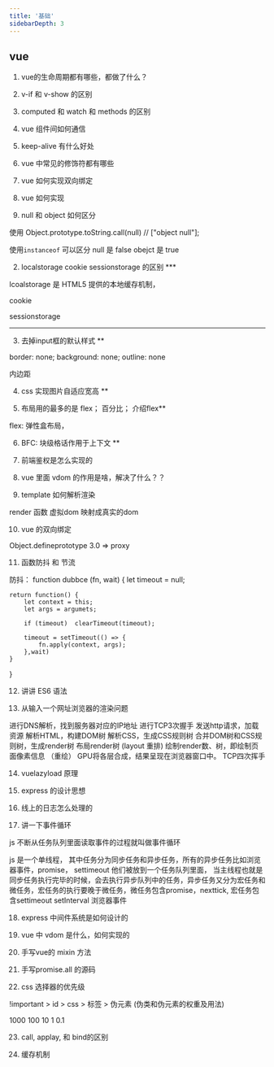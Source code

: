 ```yaml
---
title: '基础'
sidebarDepth: 3
---
```


## vue 

1. vue的生命周期都有哪些，都做了什么？

2. v-if 和 v-show 的区别

3. computed 和 watch 和 methods 的区别

4. vue 组件间如何通信

5. keep-alive 有什么好处

6. vue 中常见的修饰符都有哪些

7. vue 如何实现双向绑定

8. vue 如何实现

1. null 和 object 如何区分

使用 Object.prototype.toString.call(null) // ["object null"];

使用`instanceof` 可以区分 null 是 false obejct 是 true

2. localstorage cookie sessionstorage 的区别 ***

lcoalstorage 是 HTML5 提供的本地缓存机制，

cookie 

sessionstorage

-----------------------------------

3. 去掉input框的默认样式 **

border: none;
background: none;
outline: none

内边距

4. css 实现图片自适应宽高 **

5. 布局用的最多的是 flex； 百分比； 介绍flex**

flex: 弹性盒布局，

6. BFC: 块级格话作用于上下文 **

7. 前端鉴权是怎么实现的

8. vue 里面 vdom 的作用是啥，解决了什么？？

9. template 如何解析渲染

render 函数 虚拟dom 映射成真实的dom

10. vue 的双向绑定

Object.defineprototype  3.0 => proxy

11.  函数防抖 和 节流

防抖： function dubbce (fn, wait) {
    let timeout = null;

    return function() {
        let context = this;
        let args = argumets; 
        
        if (timeout)  clearTimeout(timeout);

        timeout = setTimeout(() => {
            fn.apply(context, args);
        },wait)
    }
}

12. 讲讲 ES6 语法


13. 从输入一个网址浏览器的渲染问题

进行DNS解析，找到服务器对应的IP地址 
进行TCP3次握手
发送http请求，加载资源
解析HTML，构建DOM树
解析CSS，生成CSS规则树
合并DOM树和CSS规则树，生成render树
布局render树 (layout 重排)
绘制render数、树，即绘制页面像素信息 （重绘）
GPU将各层合成，结果呈现在浏览器窗口中。
TCP四次挥手


14. vuelazyload 原理

15. express 的设计思想

16. 线上的日志怎么处理的


17. 讲一下事件循环

js 不断从任务队列里面读取事件的过程就叫做事件循环

js 是一个单线程， 其中任务分为同步任务和异步任务，所有的异步任务比如浏览器事件，promise， settimeout 他们被放到一个任务队列里面， 当主线程也就是同步任务执行完毕的时候，会去执行异步队列中的任务，异步任务又分为宏任务和微任务，宏任务的执行要晚于微任务，微任务包含promise，nexttick, 宏任务包含settimeout setInterval 浏览器事件

18. express 中间件系统是如何设计的

19. vue 中 vdom 是什么，如何实现的

20. 手写vue的 mixin 方法

21. 手写promise.all 的源码

22. css 选择器的优先级

!important > id > css > 标签 > 伪元素 (伪类和伪元素的权重及用法)
 
1000         100    10    1    0.1

23. call, applay, 和 bind的区别

24. 缓存机制




